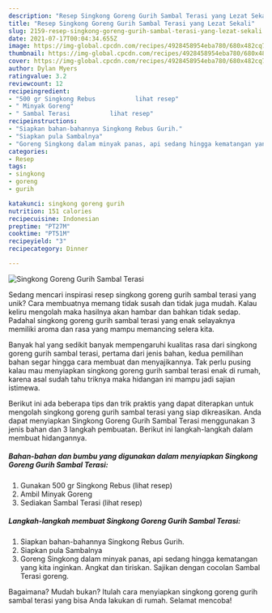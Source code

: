 ```yaml
---
description: "Resep Singkong Goreng Gurih Sambal Terasi yang Lezat Sekali"
title: "Resep Singkong Goreng Gurih Sambal Terasi yang Lezat Sekali"
slug: 2159-resep-singkong-goreng-gurih-sambal-terasi-yang-lezat-sekali
date: 2021-07-17T00:04:34.655Z
image: https://img-global.cpcdn.com/recipes/4928458954eba780/680x482cq70/singkong-goreng-gurih-sambal-terasi-foto-resep-utama.jpg
thumbnail: https://img-global.cpcdn.com/recipes/4928458954eba780/680x482cq70/singkong-goreng-gurih-sambal-terasi-foto-resep-utama.jpg
cover: https://img-global.cpcdn.com/recipes/4928458954eba780/680x482cq70/singkong-goreng-gurih-sambal-terasi-foto-resep-utama.jpg
author: Dylan Myers
ratingvalue: 3.2
reviewcount: 12
recipeingredient:
- "500 gr Singkong Rebus           lihat resep"
- " Minyak Goreng"
- " Sambal Terasi           lihat resep"
recipeinstructions:
- "Siapkan bahan-bahannya Singkong Rebus Gurih."
- "Siapkan pula Sambalnya"
- "Goreng Singkong dalam minyak panas, api sedang hingga kematangan yang kita inginkan. Angkat dan tiriskan. Sajikan dengan cocolan Sambal Terasi goreng."
categories:
- Resep
tags:
- singkong
- goreng
- gurih

katakunci: singkong goreng gurih 
nutrition: 151 calories
recipecuisine: Indonesian
preptime: "PT27M"
cooktime: "PT51M"
recipeyield: "3"
recipecategory: Dinner

---
```



![Singkong Goreng Gurih Sambal Terasi](https://img-global.cpcdn.com/recipes/4928458954eba780/680x482cq70/singkong-goreng-gurih-sambal-terasi-foto-resep-utama.jpg)

Sedang mencari inspirasi resep singkong goreng gurih sambal terasi yang unik? Cara membuatnya memang tidak susah dan tidak juga mudah. Kalau keliru mengolah maka hasilnya akan hambar dan bahkan tidak sedap. Padahal singkong goreng gurih sambal terasi yang enak selayaknya memiliki aroma dan rasa yang mampu memancing selera kita.



Banyak hal yang sedikit banyak mempengaruhi kualitas rasa dari singkong goreng gurih sambal terasi, pertama dari jenis bahan, kedua pemilihan bahan segar hingga cara membuat dan menyajikannya. Tak perlu pusing kalau mau menyiapkan singkong goreng gurih sambal terasi enak di rumah, karena asal sudah tahu triknya maka hidangan ini mampu jadi sajian istimewa.


Berikut ini ada beberapa tips dan trik praktis yang dapat diterapkan untuk mengolah singkong goreng gurih sambal terasi yang siap dikreasikan. Anda dapat menyiapkan Singkong Goreng Gurih Sambal Terasi menggunakan 3 jenis bahan dan 3 langkah pembuatan. Berikut ini langkah-langkah dalam membuat hidangannya.

<!--inarticleads1-->

##### Bahan-bahan dan bumbu yang digunakan dalam menyiapkan Singkong Goreng Gurih Sambal Terasi:

1. Gunakan 500 gr Singkong Rebus           (lihat resep)
1. Ambil  Minyak Goreng
1. Sediakan  Sambal Terasi           (lihat resep)




<!--inarticleads2-->

##### Langkah-langkah membuat Singkong Goreng Gurih Sambal Terasi:

1. Siapkan bahan-bahannya Singkong Rebus Gurih.
1. Siapkan pula Sambalnya
1. Goreng Singkong dalam minyak panas, api sedang hingga kematangan yang kita inginkan. Angkat dan tiriskan. Sajikan dengan cocolan Sambal Terasi goreng.




Bagaimana? Mudah bukan? Itulah cara menyiapkan singkong goreng gurih sambal terasi yang bisa Anda lakukan di rumah. Selamat mencoba!

